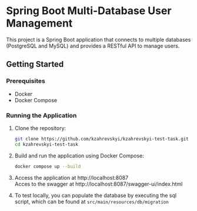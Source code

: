 # Spring Boot Multi-Database User Management

This project is a Spring Boot application that connects to multiple databases (PostgreSQL and MySQL) and provides a RESTful API to manage users.

## Getting Started

### Prerequisites

- Docker
- Docker Compose

### Running the Application

1. Clone the repository:

   ```bash
   git clone https://github.com/kzahrevskyi/kzahrevskyi-test-task.git
   cd kzahrevskyi-test-task
2. Build and run the application using Docker Compose:
   ```bash
   docker compose up --build
3. Access the application at http://localhost:8087 <br> Acces to the swagger at http://localhost:8087/swagger-ui/index.html
5. To test locally, you can populate the database by executing the sql script, which can be found at `src/main/resources/db/migration`

